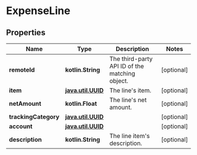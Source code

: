 
# ExpenseLine

## Properties
Name | Type | Description | Notes
------------ | ------------- | ------------- | -------------
**remoteId** | **kotlin.String** | The third-party API ID of the matching object. |  [optional]
**item** | [**java.util.UUID**](java.util.UUID.md) | The line&#39;s item. |  [optional]
**netAmount** | **kotlin.Float** | The line&#39;s net amount. |  [optional]
**trackingCategory** | [**java.util.UUID**](java.util.UUID.md) |  |  [optional]
**account** | [**java.util.UUID**](java.util.UUID.md) |  |  [optional]
**description** | **kotlin.String** | The line item&#39;s description. |  [optional]



